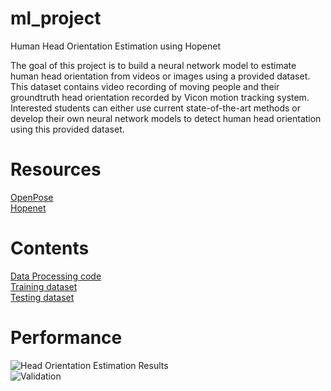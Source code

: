 # ml_project
Human Head Orientation Estimation using Hopenet

The goal of this project is to build a neural network model to estimate human head orientation from videos or images using a provided dataset. This dataset contains video recording of moving people and their groundtruth head orientation recorded by Vicon motion tracking system. Interested students can either use current state-of-the-art methods or develop their own neural network models to detect human head orientation using this provided dataset.

# Resources

[OpenPose](https://github.com/CMU-Perceptual-Computing-Lab/openpose)<br>
[Hopenet](https://github.com/natanielruiz/deep-head-pose)

# Contents
[Data Processing code](https://github.com/fdshan/ml_project/tree/main/data/code)<br>
[Training dataset](https://drive.google.com/drive/folders/1d1F65RVmrJ-rFbj8yarsiDiJ3F2SAYUG?usp=sharing)<br>
[Testing dataset](https://drive.google.com/drive/folders/1cAqEkj55FpupVRCY4GLkh4Y-ZC5lqJmh?usp=sharing)

# Performance
![Head Orientation Estimation Results](https://github.com/fdshan/ml_project/blob/main/Results/output_example.jpg)<br>
![Validation](https://github.com/fdshan/ml_project/blob/main/Results/validation_error_grid_on1.png)


